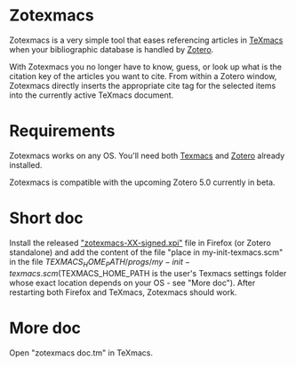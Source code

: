 # Zotexmacs
Zotexmacs is a very simple tool that eases referencing articles in [TeXmacs](http://www.texmacs.org) when your bibliographic database is handled by [Zotero](https://www.zotero.org/).

With Zotexmacs you no longer have to know, guess, or look up what is the citation key of the articles you want to cite. From within a Zotero window, Zotexmacs directly inserts the appropriate cite tag for the selected items into the currently active TeXmacs document.

# Requirements
Zotexmacs works on any OS. You'll need both [Texmacs](http://www.texmacs.org) and [Zotero](https://www.zotero.org/) already installed. 

Zotexmacs is compatible with the upcoming Zotero 5.0 currently in beta.

# Short doc 
Install the released ["zotexmacs-XX-signed.xpi"](https://github.com/slowphil/zotexmacs/releases/latest) file in Firefox (or Zotero standalone) and add the content of the file "place in my-init-texmacs.scm" in the file $TEXMACS_HOME_PATH/progs/my-init-texmacs.scm ($TEXMACS_HOME_PATH is the user's Texmacs settings folder whose exact location depends on your OS - see "More doc"). After restarting both Firefox and TeXmacs, Zotexmacs should work.

# More doc 
Open "zotexmacs doc.tm" in TeXmacs.


